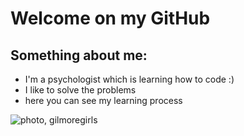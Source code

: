 # Welcome on my GitHub 

## Something about me:
- I'm a psychologist which is learning how to code :)
- I like to solve the problems 
- here you can see my learning process

![photo, gilmoregirls](https://img.buzzfeed.com/buzzfeed-static/static/2014-10/16/18/enhanced/webdr05/enhanced-2243-1413499939-29.jpg?downsize=700%3A%2A&output-quality=auto&output-format=auto)
